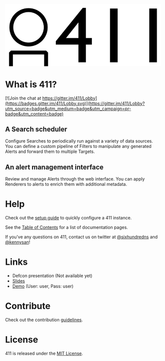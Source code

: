 ![411](/docs/imgs/logo.png?raw=true)


What is 411?
============

[![Join the chat at https://gitter.im/411/Lobby](https://badges.gitter.im/411/Lobby.svg)](https://gitter.im/411/Lobby?utm_source=badge&utm_medium=badge&utm_campaign=pr-badge&utm_content=badge)

A Search scheduler
------------------

Configure Searches to periodically run against a variety of data sources. You can define a custom pipeline of Filters to manipulate any generated Alerts and forward them to multiple Targets.


An alert management interface
-----------------------------

Review and manage Alerts through the web interface. You can apply Renderers to alerts to enrich them with additional metadata.


Help
====

Check out the [setup guide](/docs/Setup.md) to quickly configure a 411 instance.

See the [Table of Contents](/docs/README.md) for a list of documentation pages.

If you've any questions on 411, contact us on twitter at [@sixhundredns](https://twitter.com/sixhundredns) and [@kennysan](https://twitter.com/Kennysan)!


Links
=====

- Defcon presentation (Not available yet)
- [Slides](https://speakerdeck.com/kennysan/411-a-framework-for-managing-security-alerts)
- [Demo](https://demo.fouroneone.io) (User: user, Pass: user)


Contribute
==========

Check out the contribution [guidelines](/CONTRIBUTING.md).


License
=======

411 is released under the [MIT License](/LICENSE).
